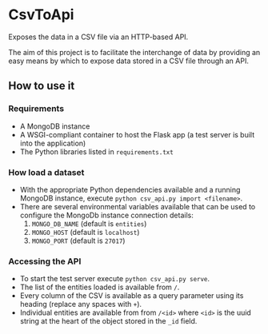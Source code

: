 # CsvToApi

Exposes the data in a CSV file via an HTTP-based API.

The aim of this project is to facilitate the interchange of data by providing an easy means by which to expose data stored in a CSV file through an API.

## How to use it

### Requirements

- A MongoDB instance
- A WSGI-compliant container to host the Flask app (a test server is built into the application)
- The Python libraries listed in `requirements.txt`

### How load a dataset

- With the appropriate Python dependencies available and a running MongoDB instance, execute `python csv_api.py import <filename>`.
- There are several environmental variables available that can be used to configure the MongoDb instance connection details:
    1. `MONGO_DB_NAME` (default is `entities`)
    2. `MONGO_HOST` (default is `localhost`)
    3. `MONGO_PORT` (default is `27017`)

### Accessing the API

- To start the test server execute `python csv_api.py serve`.
- The list of the entities loaded is available from `/`.
- Every column of the CSV is available as a query parameter using its heading (replace any spaces with `+`).
- Individual entities are available from  from `/<id>` where `<id>` is the uuid string at the heart of the object stored in the `_id` field.
